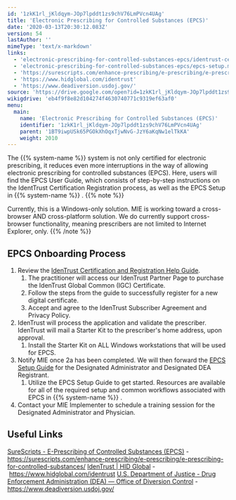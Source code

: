 ```yaml
---
id: '1zkK1rl_jKldqym-JOp7lpddt1zs9chV76LmPVcn4UAg'
title: 'Electronic Prescribing for Controlled Substances (EPCS)'
date: '2020-03-13T20:30:12.083Z'
version: 54
lastAuthor: ''
mimeType: 'text/x-markdown'
links:
  - 'electronic-prescribing-for-controlled-substances-epcs/identrust-certificate-registration-step-by-step.md'
  - 'electronic-prescribing-for-controlled-substances-epcs/epcs-setup.md'
  - 'https://surescripts.com/enhance-prescribing/e-prescribing/e-prescribing-for-controlled-substances/'
  - 'https://www.hidglobal.com/identrust'
  - 'https://www.deadiversion.usdoj.gov/'
source: 'https://drive.google.com/open?id=1zkK1rl_jKldqym-JOp7lpddt1zs9chV76LmPVcn4UAg'
wikigdrive: 'eb4f9f8e82d104274f4630740771c9319ef63af0'
menu:
  main:
    name: 'Electronic Prescribing for Controlled Substances (EPCS)'
    identifier: '1zkK1rl_jKldqym-JOp7lpddt1zs9chV76LmPVcn4UAg'
    parent: '1BT9iwpUSk65PGOkXhOqxTjwNvG-JzY6aKqNw1elTkKA'
    weight: 2010
---
```


The {{% system-name %}} system is not only certified for electronic prescribing, it reduces even more interruptions in the way of allowing electronic prescribing for controlled substances (EPCS). Here, users will find the EPCS User Guide, which consists of step-by-step instructions on the IdentTrust Certification Registration process, as well as the EPCS Setup in {{% system-name %}} .
{{% note %}}

Currently, this is a Windows-only solution. MIE is working toward a cross-browser AND cross-platform solution. We do currently support cross-browser functionality, meaning prescribers are not limited to Internet Explorer, only.
{{% /note %}}


## EPCS Onboarding Process

1. Review the [IdenTrust Certification and Registration Help Guide](electronic-prescribing-for-controlled-substances-epcs/identrust-certificate-registration-step-by-step.md).
    1. The practitioner will access our IdenTrust Partner Page to purchase the IdenTrust Global Common (IGC) Certificate.
    2. Follow the steps from the guide to successfully register for a new digital certificate.
    3. Accept and agree to the IdenTrust Subscriber Agreement and Privacy Policy.
2. IdenTrust will process the application and validate the prescriber. IdenTrust will mail a Starter Kit to the prescriber's home address, upon approval.
    1. Install the Starter Kit on ALL Windows workstations that will be used for EPCS.
3. Notify MIE once 2a has been completed. We will then forward the [EPCS Setup Guide](electronic-prescribing-for-controlled-substances-epcs/epcs-setup.md) for the Designated Administrator and Designated DEA Registrant.
    1. Utilize the EPCS Setup Guide to get started. Resources are available for all of the required setup and common workflows associated with EPCS in {{% system-name %}} .
4. Contact your MIE Implementer to schedule a training session for the Designated Administrator and Physician.

## Useful Links

[SureScripts - E-Prescribing of Controlled Substances (EPCS)](https://surescripts.com/enhance-prescribing/e-prescribing/e-prescribing-for-controlled-substances/) - https://surescripts.com/enhance-prescribing/e-prescribing/e-prescribing-for-controlled-substances/
[IdenTrust | HID Global](https://www.hidglobal.com/identrust) - https://www.hidglobal.com/identrust
[U.S. Department of Justice - Drug Enforcement Administration (DEA) — Office of Diversion Control](https://www.deadiversion.usdoj.gov/) - https://www.deadiversion.usdoj.gov/
